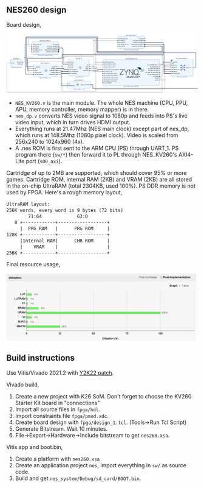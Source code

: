 
## NES260 design

Board design,

<img src="board.png" width="800">

* `NES_KV260.v` is the main module. The whole NES machine (CPU, PPU, APU, memory controller, memory mapper) is in there.
* `nes_dp.v` converts NES video signal to 1080p and feeds into PS's live video input, which in turn drives HDMI output.
* Everything runs at 21.47Mhz (NES main clock) except part of nes_dp, which runs at 148.5Mhz (1080p pixel clock). Video is scaled from 256x240 to 1024x960 (4x).
* A .nes ROM is first sent to the ARM CPU (PS) through UART_1. PS program there (`sw/*`) then forward it to PL through NES_KV260's AXI4-Lite port (`s00_axi`).

Cartridge of up to 2MB are supported, which should cover 95% or more games. Cartridge ROM, internal RAM (2KB) and VRAM (2KB) are all stored in the on-chip UltraRAM (total 2304KB, used 100%). PS DDR memory is not used by FPGA. Here's a rough memory layout,

```
UltraRAM layout:
256K words, every word is 9 bytes (72 bits)
        71:64             63:0
   0 +------------+------------------+
     |  PRG RAM   |      PRG ROM     |
128K +------------+------------------+
     |Internal RAM|      CHR ROM     |
     |    VRAM    |                  |
256K +------------+------------------+
```

Final resource usage,

<img src="resource.png" width=500>

## Build instructions

Use Vitis/Vivado 2021.2 with [Y2K22 patch](https://support.xilinx.com/s/article/76960?language=en_US).

Vivado build,
1. Create a new project with K26 SoM. Don't forget to choose the KV260 Starter Kit board in "connections"
2. Import all source files in `fpga/hdl`.
3. Import constraints file `fpga/pmod.xdc`.
4. Create board design with `fpga/design_1.tcl`. (Tools->Run Tcl Script)
5. Generate Bitstream. Wait 10 minutes.
6. File->Export->Hardware->Include bitstream to get `nes260.xsa`.

Vitis app and boot.bin,
1. Create a platform with `nes260.xsa`
2. Create an application project `nes`, import everything in `sw/` as source code.
3. Build and get `nes_system/Debug/sd_card/BOOT.bin`.


